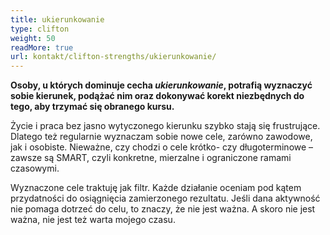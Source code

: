 ```yaml
---
title: ukierunkowanie
type: clifton
weight: 50
readMore: true
url: kontakt/clifton-strengths/ukierunkowanie/
---
```

**Osoby, u których dominuje cecha _ukierunkowanie_, potrafią wyznaczyć sobie kierunek, podążać nim oraz dokonywać korekt niezbędnych do tego, aby trzymać się obranego kursu.**
<!--more-->
Życie i praca bez jasno wytyczonego kierunku szybko stają się frustrujące. Dlatego też regularnie wyznaczam sobie nowe cele, zarówno zawodowe, jak i osobiste. Nieważne, czy chodzi o cele krótko- czy długoterminowe – zawsze są SMART, czyli konkretne, mierzalne i ograniczone ramami czasowymi.

Wyznaczone cele traktuję jak filtr. Każde działanie oceniam pod kątem przydatności do osiągnięcia zamierzonego rezultatu. Jeśli dana aktywność nie pomaga dotrzeć do celu, to znaczy, że nie jest ważna. A skoro nie jest ważna, nie jest też warta mojego czasu.